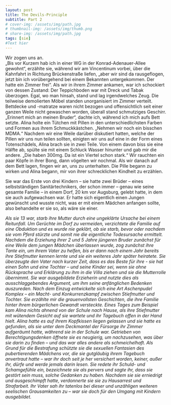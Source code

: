 ```yaml
---
layout: post
title: The Devils-Principle
subtitle: Part 2
# cover-img: /assets/img/path.jpg
# thumbnail-img: /assets/img/thumb.png
# share-img: /assets/img/path.jpg
tags: [sie]
#Text hier
---
```

Wir zogen uns an.\
„Bis vor Kurzem hab ich in einer WG in der Konrad-Adenauer-Allee gewohnt“, erzählte sie, während wir am Vincentinum vorbei, über die Kahnfahrt in Richtung Brückenstraße liefen, „aber wir sind da rausgeflogen, jetzt bin ich vorübergehend bei einem Bekannten untergekommen. Der hatte ein Zimmer frei“.
Als wir in ihrem Zimmer ankamen, war ich schockiert von dessen Zustand: Der Teppichboden war mit Dreck und Tabak überzogen. Egal, wo man hinsah, stand und lag irgendwelches Zeug. Die teilweise demolierten Möbel standen unorganisiert im Zimmer verteilt. Bettdecke und -matratze waren nicht bezogen und offensichtlich seit einer ganzen Weile nicht gewaschen worden, überall stand schmutziges Geschirr. „Erinnert mich an meinen Bruder“, dachte ich, während ich mich aufs Bett setzte. Alina holte ein Tütchen mit Pillen in den unterschiedlichsten Farben und Formen aus ihrem Schmuckkästchen. „Nehmen wir noch ein bisschen MDMA.“
Nachdem wir eine Weile darüber diskutiert hatten, welche der Pillen wir uns nun teilen sollten, einigten wir uns auf eine in der Form eines Totenschädels, Alina brach sie in zwei Teile. Von einem davon biss sie eine Hälfte ab, spülte sie mit einem Schluck Wasser hinunter und gab mir die andere. „Die haben 300mg. Da ist ein Viertel schon stark.“
Wir rauchten ein paar Köpfe in ihrer Bong, dann vögelten wir nochmal. Als wir danach auf dem Bett lagen, fingen wir an, uns zu unterhalten. Die Pille begann zu wirken und Alina begann, mir von ihrer schrecklichen Kindheit zu erzählen.

Sie war das Erste von drei Kindern – sie hatte zwei Brüder – eines selbstständigen Sanitärtechnikers, der schon immer – genau wie seine gesamte Familie – in einem Dorf, 20 km vor Augsburg, gelebt hatte, in dem sie auch aufgewachsen war. Er hatte sich eigentlich einen Jungen gewünscht und wusste nicht, was er mit einem Mädchen anfangen sollte, also behandelte er sie so, als wäre sie einer.

*Als sie 13 war, starb ihre Mutter durch eine ungeklärte Ursache bei einem Reitunfall. Um Gerüchte im Dorf zu vermeiden, verzichtete die Familie auf eine Obduktion und es wurde nie geklärt, ob sie starb, bevor oder nachdem sie vom Pferd stürzte und somit nie die eigentliche Todesursache ermittelt. Nachdem die Erziehung ihrer 2 und 5 Jahre jüngeren Bruder zunächst für eine Weile dem jungen Mädchen überlassen wurde, zog zunächst ihre Tante ein, um ihrem Vater zu helfen, bis er dann nach einem Jahr bereits ihre Stiefmutter kennen lernte und sie ein weiteres Jahr später heiratete. Sie überzeugte den Vater nach kurzer Zeit, dass es das Beste für ihre - sie hat einen Sohn und eine Tochter – und seine Kinder sei, wenn sie ohne Rücksprache und Erklärung zu ihm in die Villa ziehen und sie die Mutterrolle übernimmt. Sie war ausgebildete Erzieherin und nutzte dies als ausschlaggebendes Argument, um ihm seine anfänglichen Bedenken auszureden. Nach dem Einzug entwickelte sich eine Art Aschenpudel Komplex – ein Macht- und Konkurrenzkampf zwischen Stiefmutter und Tochter. Sie erzählte mir die grauenvollsten Geschichten, die ihre Familie hinter ihrem bürgerlichen Gewandt versteckte.
Eines Tages zum Beispiel kam Alina nichts ahnend von der Schule nach Hause, als ihre Stiefmutter mit wütendem Gesicht auf sie wartete und ihr Tagebuch offen in der Hand hielt. Alina hatte es auf ihrem Kopfkissen liegen gelassen und sie hatte es gefunden, als sie unter dem Deckmantel der Fürsorge ihr Zimmer aufgeräumt hatte, während sie in der Schule war. Getrieben von Berechtigungsdenken öffnete sie es neugierig, um nachzusehen, was über sie darin zu finden – und das war alles andere als schmeichelhaft. Als Grund für die Bestrafung schützte sie die sexuellen Fantasien des pubertierenden Mädchens vor, die sie gutgläubig ihrem Tagebuch anvertraut hatte – war ihr doch seit je her versichert worden, keiner, außer ihr, dürfe und werde jemals darin lesen. Sie redete ihr Schuld- und Schamgefühle ein, bezeichnete sie als pervers und sagte ihr, dass sie gestört sein muss, solche Gedanken zu haben. Nachdem sie sie erniedrigt und ausgeschimpft hatte, verdonnerte sie sie zu Hausarrest und Strafarbeit. Ihr Vater sah ihr tatenlos bei dieser und unzähligen weiteren seelischen Grausamkeiten zu – war sie doch für den Umgang mit Kindern ausgebildet.*